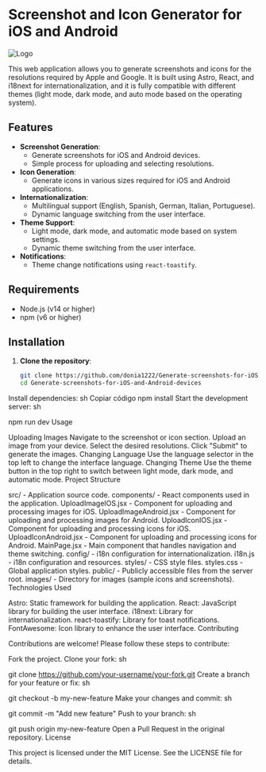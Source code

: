 # Screenshot and Icon Generator for iOS and Android
![Logo](public/images/logo.png)

This web application allows you to generate screenshots and icons for the resolutions required by Apple and Google. It is built using Astro, React, and i18next for internationalization, and it is fully compatible with different themes (light mode, dark mode, and auto mode based on the operating system).

## Features

- **Screenshot Generation**:
  - Generate screenshots for iOS and Android devices.
  - Simple process for uploading and selecting resolutions.
- **Icon Generation**:
  - Generate icons in various sizes required for iOS and Android applications.
- **Internationalization**:
  - Multilingual support (English, Spanish, German, Italian, Portuguese).
  - Dynamic language switching from the user interface.
- **Theme Support**:
  - Light mode, dark mode, and automatic mode based on system settings.
  - Dynamic theme switching from the user interface.
- **Notifications**:
  - Theme change notifications using `react-toastify`.

## Requirements

- Node.js (v14 or higher)
- npm (v6 or higher)

## Installation

1. **Clone the repository**:
   ```sh
   git clone https://github.com/donia1222/Generate-screenshots-for-iOS-and-Android-devices
   cd Generate-screenshots-for-iOS-and-Android-devices
Install dependencies:
sh
Copiar código
npm install
Start the development server:
sh

npm run dev
Usage

Uploading Images
Navigate to the screenshot or icon section.
Upload an image from your device.
Select the desired resolutions.
Click "Submit" to generate the images.
Changing Language
Use the language selector in the top left to change the interface language.
Changing Theme
Use the theme button in the top right to switch between light mode, dark mode, and automatic mode.
Project Structure

src/ - Application source code.
components/ - React components used in the application.
UploadImageIOS.jsx - Component for uploading and processing images for iOS.
UploadImageAndroid.jsx - Component for uploading and processing images for Android.
UploadIconIOS.jsx - Component for uploading and processing icons for iOS.
UploadIconAndroid.jsx - Component for uploading and processing icons for Android.
MainPage.jsx - Main component that handles navigation and theme switching.
config/ - i18n configuration for internationalization.
i18n.js - i18n configuration and resources.
styles/ - CSS style files.
styles.css - Global application styles.
public/ - Publicly accessible files from the server root.
images/ - Directory for images (sample icons and screenshots).
Technologies Used

Astro: Static framework for building the application.
React: JavaScript library for building the user interface.
i18next: Library for internationalization.
react-toastify: Library for toast notifications.
FontAwesome: Icon library to enhance the user interface.
Contributing

Contributions are welcome! Please follow these steps to contribute:

Fork the project.
Clone your fork:
sh

git clone https://github.com/your-username/your-fork.git
Create a branch for your feature or fix:
sh

git checkout -b my-new-feature
Make your changes and commit:
sh

git commit -m "Add new feature"
Push to your branch:
sh

git push origin my-new-feature
Open a Pull Request in the original repository.
License

This project is licensed under the MIT License. See the LICENSE file for details.

